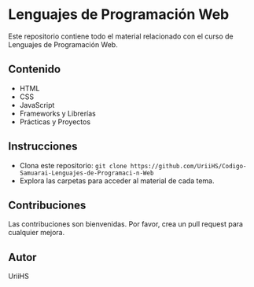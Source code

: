 # Lenguajes de Programación Web

Este repositorio contiene todo el material relacionado con el curso de Lenguajes de Programación Web.

## Contenido

* HTML
* CSS
* JavaScript
* Frameworks y Librerías
* Prácticas y Proyectos

## Instrucciones

* Clona este repositorio: `git clone https://github.com/UriiHS/Codigo-Samuarai-Lenguajes-de-Programaci-n-Web`
* Explora las carpetas para acceder al material de cada tema.

## Contribuciones

Las contribuciones son bienvenidas. Por favor, crea un pull request para cualquier mejora.

## Autor

UriiHS

